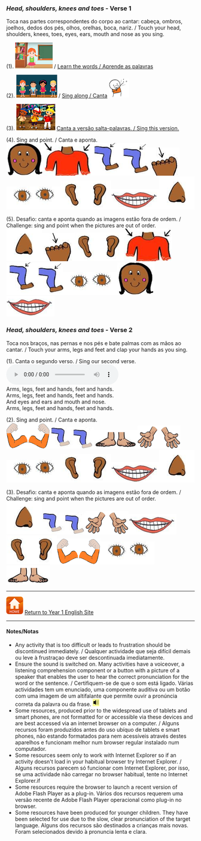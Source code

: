 ### *Head, shoulders, knees and toes* - Verse 1  

Toca nas partes correspondentes do corpo ao cantar: cabeça, ombros, joelhos, dedos dos pés, olhos, orelhas, boca, nariz. / Touch your head, shoulders, knees, toes, eyes, ears, mouth and nose as you sing.

(1). [![hsktl](/images/hsktl.PNG)](https://www.youtube.com/watch?v=lMQcwNZVUO8) / [Learn the words / Aprende as palavras](https://www.youtube.com/watch?v=lMQcwNZVUO8)  
  
(2). [![hskts](/images/hskts.PNG)](https://www.youtube.com/watch?v=ZanHgPprl-0) / [Sing along / Canta](https://www.youtube.com/watch?v=ZanHgPprl-0) ![sing](/images/sing.png)  

(3). [![hsktg](/images/hsktg.PNG)](https://www.youtube.com/watch?v=FkL8j0wIRf8) [Canta a versão salta-palavras. / Sing this version.](https://www.youtube.com/watch?v=FkL8j0wIRf8)   

(4). Sing and point. / Canta e aponta.  
![head](/images/head.png)![shou](/images/shou.png)![knee](/images/knee.png)![toes](/images/toes.png)  
![eyes](/images/eyes.png)![ears](/images/ears.png)![mout](/images/mout.png)![nose](/images/nose.png)  

(5). Desafio: canta e aponta quando as imagens estão fora de ordem. / Challenge: sing and point when the pictures are out of order.      
![nose](/images/nose.png)![toes](/images/toes.png)![ears](/images/ears.png)![shou](/images/shou.png)  
![knee](/images/knee.png)![eyes](/images/eyes.png)![head](/images/head.png)![mout](/images/mout.png)  

### *Head, shoulders, knees and toes* - Verse 2  

Toca nos braços, nas pernas e nos pés e bate palmas com as mãos ao cantar. / Touch your arms, legs and feet and clap your hands as you sing.  

(1). Canta o segundo verso. / Sing our second verse.  
<audio src="audio/hskt_v2.mp3" controls preload></audio>  
Arms, legs, feet and hands, feet and hands.  
Arms, legs, feet and hands, feet and hands.  
And eyes and ears and mouth and nose.  
Arms, legs, feet and hands, feet and hands.  

(2). Sing and point. / Canta e aponta.   
![arms](/images/arms.PNG)![legs](/images/legs.PNG)![feet](/images/feet.PNG)![hands](/images/hands.PNG)  
![eyes](/images/eyes.png)![ears](/images/ears.png)![mout](/images/mout.png)![nose](/images/nose.png)  

(3). Desafio: canta e aponta quando as imagens estão fora de ordem. / Challenge: sing and point when the pictures are out of order.     
![nose](/images/nose.png)![legs](/images/legs.PNG)![hands](/images/hands.PNG)![mout](/images/mout.png)  
![ears](/images/ears.png)![arms](/images/arms.PNG)![eyes](/images/eyes.png)![feet](/images/feet.PNG)  

***
[![home](/images/home.PNG)](https://tangerina-pt.github.io/English/Year1) [Return to Year 1 English Site](https://tangerina-pt.github.io/English/Year1)

***

#### Notes/Notas
* Any activity that is too difficult or leads to frustration should be discontinued immediately. / Qualquer actividade que seja difícil demais ou leve à frustraçao deve ser descontinuada imediatamente.
* Ensure the sound is switched on. Many activities have a voiceover, a listening comprehension component or a button with a picture of a speaker that enables the user to hear the correct pronunciation for the word or the sentence. / Certifiquem-se de que o som está ligado. Várias actividades tem um enunciado, uma componente auditiva ou um botão com uma imagem de um altifalante que permite ouvir a pronúncia correta da palavra ou da frase. ![spkr2](/images/spkr2.PNG)
* Some resources, produced prior to the widespread use of tablets and smart phones, are not formatted for or accessible via these devices and are best accessed via an internet browser on a computer. / Alguns recursos foram produzidos antes do uso ubíquo de tablets e smart phones, não estando formatados para nem acessíveis através destes aparelhos e funcionam melhor num browser regular instalado num computador.
* Some resources seem only to work with Internet Explorer so if an activity doesn't load in your habitual browser try Internet Explorer. / Alguns recursos parecem só funcionar com Internet Explorer, por isso, se uma actividade não carregar no browser habitual, tente no Internet Explorer.if
* Some resources require the browser to launch a recent version of Adobe Flash Player as a plug-in. Vários dos recursos requerem uma versão recente de Adobe Flash Player operacional como plug-in no browser.
* Some resources have been produced for younger children. They have been selected for use due to the slow, clear pronunciation of the target language. Alguns dos recursos são destinados a crianças mais novas. Foram selecionados devido à pronuncia lenta e clara.
